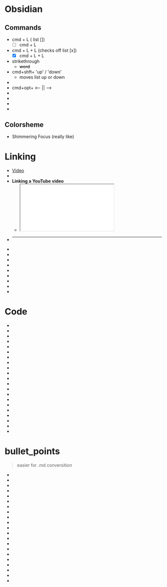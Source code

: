 
# Obsidian


## Commands 
- cmd + L   ( list [])
	- [ ] cmd + L
- cmd + L + L (checks off list [x])
	- [x] cmd + L  + L
- strikethrough
	- ~~word~~
- cmd+shft+ 'up' / 'down'
	- moves list up or down
- 
- cmd+opt+ <-- || -->
- 
- 
- 
- 









## Colorsheme
- Shimmering Focus (really like)



# Linking

- [Video](https://www.youtube.com/watch?v=vStUKrOEuRc&ab_channel=SantiYounger)
- 
- **Linking a YouTube video**
	- <iframe src="URL_HERE"></iframe>
- ****
- 
- 
- 
- 
- 
- 
- 
- 
- 
  
  
  
  
  
# Code
- 
- 
- 
- 
- 
- 
- 
- 
- 
- 
- 
- 
- 
- 
- 
- 
- 
- 
- 
- 
- 














# bullet_points

> easier for .md conversition

- 
- 
- 
- 
- 
- 
- 
- 
- 
- 
- 
- 
- 
- 
- 
- 
- 
- 
- 
- 
- 


